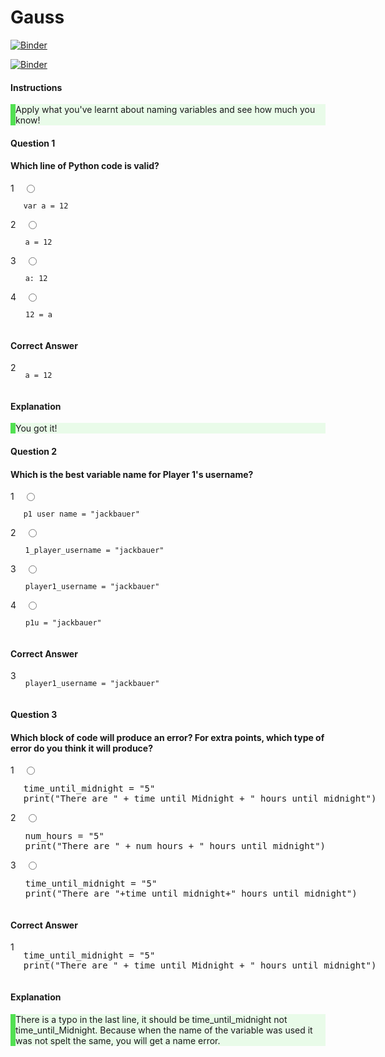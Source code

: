 # Gauss

[![Binder](https://mybinder.org/badge_logo.svg)](https://mybinder.org/v2/gh/nevermind78/Gauss/main?filepath=iotsys.ipynb)

[![Binder](https://mybinder.org/badge_logo.svg)](https://mybinder.org/v2/gh/nevermind78/Gauss/main?filepath=telsys.ipynb)



<html><head><link rel="stylesheet" href="https://cdnjs.cloudflare.com/ajax/libs/twitter-bootstrap/3.4.1/css/bootstrap.min.css"><link rel="stylesheet" href="https://cdnjs.cloudflare.com/ajax/libs/semantic-ui/2.4.1/components/image.min.css"><link rel="stylesheet" href="https://cdnjs.cloudflare.com/ajax/libs/font-awesome/4.7.0/css/font-awesome.min.css"><style type="text/css">.panel-title>a:before{content:"\f068";float:right !important;position:relative;top:1px;display:inline-block;font-family:FontAwesome;font-style:normal;font-weight:normal;line-height:1}.panel-title>a.collapsed:before{content:"\f067"}.panel-title>a{text-decoration:none;display:block}</style> <script src="https://cdnjs.cloudflare.com/ajax/libs/jquery/3.5.1/jquery.min.js"></script> <script src="https://cdnjs.cloudflare.com/ajax/libs/twitter-bootstrap/3.4.1/js/bootstrap.min.js"></script> </head><body><div class="container"><div class="row"><div class="col-md-10 col-md-offset-1 ui image"><p class="lead"><div class="alert" role="alert"><h4><strong><i class="fa fa-sticky-note-o" aria-hidden="true"></i> Instructions</strong></h4><div class="alert" role="alert" style="background-color: #E9FBE9;border-left: 8px solid #52E052;"><p>Apply what you've learnt about naming variables and see how much you know!</p></div></div><div class="panel-group" id="accordion"><div class="panel panel-info"><div class="panel-heading"><h4 class="panel-title"><a role="button" class="" data-toggle="collapse" href="#question1">Question 1</a></h4></div><div id="question1" class="panel-collapse collapse in"><div class="panel-body"><div class="panel panel-default"><div class="panel-heading"><h4 class="panel-title"><p>Which line of Python code is valid?</p></h4></div><div class="panel-body"><div class="radio" style="display: flex; align-items: start"><span class="badge" style="margin-right: 15px;">1</span> <label><input type="radio" name="answer1"><p><code>var a = 12</code> </p></label></div><div class="radio" style="display: flex; align-items: start"><span class="badge" style="margin-right: 15px;">2</span> <label><input type="radio" name="answer1"><p><code>a = 12</code> </p></label></div><div class="radio" style="display: flex; align-items: start"><span class="badge" style="margin-right: 15px;">3</span> <label><input type="radio" name="answer1"><p><code>a: 12</code> </p></label></div><div class="radio" style="display: flex; align-items: start"><span class="badge" style="margin-right: 15px;">4</span> <label><input type="radio" name="answer1"><p><code>12 = a</code> </p></label></div></div></div><div class="panel panel-success"><div class="panel-heading"><h4 class="panel-title"><a class="collapsed" data-toggle="collapse" href="#answer1">Correct Answer</a></h4></div><div id="answer1" class="panel-collapse collapse"><div class="panel-body"><div style="display: flex; align-items: start"><span class="badge" style="margin-right: 15px;">2</span> <div><p><code>a = 12</code> </p></div></div><div class="alert" style="margin-bottom: 0;" role="alert"><h4><strong><i class="fa fa-sticky-note-o" aria-hidden="true"></i> Explanation</strong></h4><div class="alert" role="alert" style="background-color: #E9FBE9;border-left: 8px solid #52E052; margin-bottom: 0;"><p>You got it!</p></div></div></div></div></div></div></div></div><div class="panel panel-info"><div class="panel-heading"><h4 class="panel-title"><a role="button" class="collapsed" data-toggle="collapse" href="#question2">Question 2</a></h4></div><div id="question2" class="panel-collapse collapse"><div class="panel-body"><div class="panel panel-default"><div class="panel-heading"><h4 class="panel-title"><p>Which is the <strong>best</strong> variable name for Player 1's username?</p></h4></div><div class="panel-body"><div class="radio" style="display: flex; align-items: start"><span class="badge" style="margin-right: 15px;">1</span> <label><input type="radio" name="answer2"><p><code>p1 user name = "jackbauer"</code> </p></label></div><div class="radio" style="display: flex; align-items: start"><span class="badge" style="margin-right: 15px;">2</span> <label><input type="radio" name="answer2"><p><code>1_player_username = "jackbauer"</code> </p></label></div><div class="radio" style="display: flex; align-items: start"><span class="badge" style="margin-right: 15px;">3</span> <label><input type="radio" name="answer2"><p><code>player1_username = "jackbauer"</code> </p></label></div><div class="radio" style="display: flex; align-items: start"><span class="badge" style="margin-right: 15px;">4</span> <label><input type="radio" name="answer2"><p><code>p1u = "jackbauer"</code> </p></label></div></div></div><div class="panel panel-success"><div class="panel-heading"><h4 class="panel-title"><a class="collapsed" data-toggle="collapse" href="#answer2">Correct Answer</a></h4></div><div id="answer2" class="panel-collapse collapse"><div class="panel-body"><div style="display: flex; align-items: start"><span class="badge" style="margin-right: 15px;">3</span> <div><p><code>player1_username = "jackbauer"</code> </p></div></div></div></div></div></div></div></div><div class="panel panel-info"><div class="panel-heading"><h4 class="panel-title"><a role="button" class="collapsed" data-toggle="collapse" href="#question3">Question 3</a></h4></div><div id="question3" class="panel-collapse collapse"><div class="panel-body"><div class="panel panel-default"><div class="panel-heading"><h4 class="panel-title"><p>Which block of code will produce an error? For extra points, which type of error do you think it will produce?</p></h4></div><div class="panel-body"><div class="radio" style="display: flex; align-items: start"><span class="badge" style="margin-right: 15px;">1</span> <label><input type="radio" name="answer3"><pre class="prettyprint linenums">time_until_midnight = "5"
print("There are " + time_until_Midnight + " hours until midnight")</pre></label></div><div class="radio" style="display: flex; align-items: start"><span class="badge" style="margin-right: 15px;">2</span> <label><input type="radio" name="answer3"><pre class="prettyprint linenums">num_hours = "5"
print("There are " + num_hours + " hours until midnight")</pre></label></div><div class="radio" style="display: flex; align-items: start"><span class="badge" style="margin-right: 15px;">3</span> <label><input type="radio" name="answer3"><pre class="prettyprint linenums">time_until_midnight = "5"
print("There are "+time_until_midnight+" hours until midnight")</pre></label></div></div></div><div class="panel panel-success"><div class="panel-heading"><h4 class="panel-title"><a class="collapsed" data-toggle="collapse" href="#answer3">Correct Answer</a></h4></div><div id="answer3" class="panel-collapse collapse"><div class="panel-body"><div style="display: flex; align-items: start"><span class="badge" style="margin-right: 15px;">1</span> <div><pre class="prettyprint linenums">time_until_midnight = "5"
print("There are " + time_until_Midnight + " hours until midnight")</pre></div></div><div class="alert" style="margin-bottom: 0;" role="alert"><h4><strong><i class="fa fa-sticky-note-o" aria-hidden="true"></i> Explanation</strong></h4><div class="alert" role="alert" style="background-color: #E9FBE9;border-left: 8px solid #52E052; margin-bottom: 0;"><p>There is a typo in the last line, it should be time_until_midnight not time_until_Midnight. Because when the name of the variable was used it was not spelt the same, you will get a name error.</p></div></div></div></div></div></div></div></div></div></p></div></div></div></body></html>
